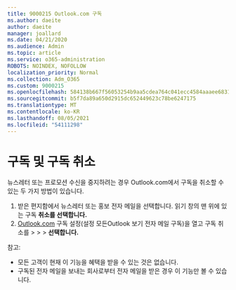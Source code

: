 ```yaml
---
title: 9000215 Outlook.com 구독
ms.author: daeite
author: daeite
manager: joallard
ms.date: 04/21/2020
ms.audience: Admin
ms.topic: article
ms.service: o365-administration
ROBOTS: NOINDEX, NOFOLLOW
localization_priority: Normal
ms.collection: Adm_O365
ms.custom: 9000215
ms.openlocfilehash: 584138b667f56053254b9aa5cdea764c041ecc4584aaaee683107f21b14d61e3
ms.sourcegitcommit: b5f7da89a650d2915dc652449623c78be6247175
ms.translationtype: MT
ms.contentlocale: ko-KR
ms.lasthandoff: 08/05/2021
ms.locfileid: "54111298"
---
```

# <a name="subscriptions-and-unsubscribing"></a>구독 및 구독 취소

뉴스레터 또는 프로모션 수신을 중지하려는 경우 Outlook.com에서 구독을 취소할 수 있는 두 가지 방법이 있습니다.

1. 받은 편지함에서 뉴스레터 또는 홍보 전자 메일을 선택합니다. 읽기 창의 맨 위에 있는 구독 **취소를 선택합니다.**
2. [Outlook.com](https://outlook.live.com/mail/options/mail/brandsSubscriptions) 구독 설정(설정 모든Outlook 보기 전자 메일 구독)을 열고 구독 취소를  >    >    >   **선택합니다.**

참고:

- 모든 고객이 현재 이 기능을 혜택을 받을 수 있는 것은 없습니다.
- 구독된 전자 메일을 보내는 회사로부터 전자 메일을 받은 경우 이 기능만 볼 수 있습니다.